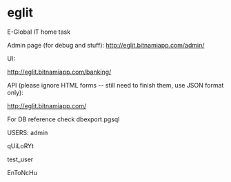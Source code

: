 # eglit
E-Global IT home task


Admin page (for debug and stuff):
http://eglit.bitnamiapp.com/admin/

UI:

http://eglit.bitnamiapp.com/banking/

API (please ignore HTML forms -- still need to finish them, use JSON format only):

http://eglit.bitnamiapp.com/

For DB reference check dbexport.pgsql

USERS:
admin

qUiLoRYt


test_user

EnToNcHu

